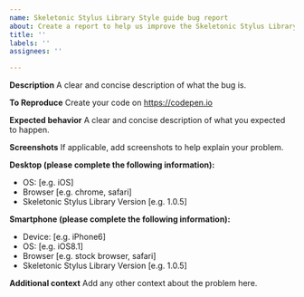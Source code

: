 ```yaml
---
name: Skeletonic Stylus Library Style guide bug report
about: Create a report to help us improve the Skeletonic Stylus Library
title: ''
labels: ''
assignees: ''

---
```


**Description**
A clear and concise description of what the bug is.

**To Reproduce**
Create your code on <https://codepen.io>

**Expected behavior**
A clear and concise description of what you expected to happen.

**Screenshots**
If applicable, add screenshots to help explain your problem.

**Desktop (please complete the following information):**

- OS: [e.g. iOS]
- Browser [e.g. chrome, safari]
- Skeletonic Stylus Library Version [e.g. 1.0.5]

**Smartphone (please complete the following information):**

- Device: [e.g. iPhone6]
- OS: [e.g. iOS8.1]
- Browser [e.g. stock browser, safari]
- Skeletonic Stylus Library Version [e.g. 1.0.5]

**Additional context**
Add any other context about the problem here.
